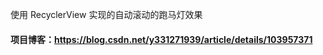 使用 RecyclerView 实现的自动滚动的跑马灯效果

#### 项目博客：https://blog.csdn.net/y331271939/article/details/103957371
